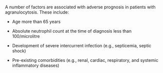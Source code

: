 A number of factors are associated with adverse prognosis in patients with agranulocytosis. These include:

- Age more than 65 years

- Absolute neutrophil count at the time of diagnosis less than 100/microlitre

- Development of severe intercurrent infection (e.g., septicemia, septic shock)

- Pre-existing comorbidities (e.g., renal, cardiac, respiratory, and systemic inflammatory diseases)